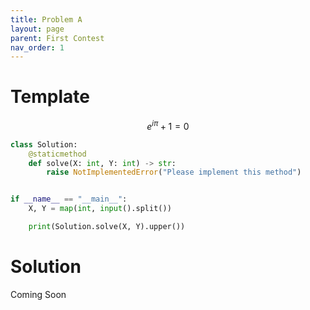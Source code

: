 ```yaml
---
title: Problem A
layout: page
parent: First Contest
nav_order: 1
---
```


# Template

$$
e^{i\pi} + 1 = 0
$$


```python
class Solution:
    @staticmethod
    def solve(X: int, Y: int) -> str:
        raise NotImplementedError("Please implement this method")


if __name__ == "__main__":
    X, Y = map(int, input().split())

    print(Solution.solve(X, Y).upper())
```

# Solution

Coming Soon
